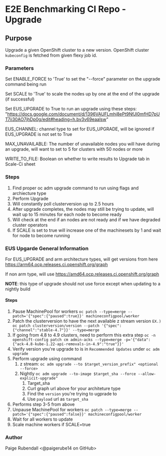 # E2E Benchmarking CI Repo - Upgrade 

## Purpose

Upgrade a given OpenShift cluster to a new version. OpenShift cluster `kubeconfig` is fetched from given flexy job id. 

### Parameters
Set ENABLE_FORCE to 'True' to set the "--force" parameter on the upgrade command being run

Set SCALE to 'True' to scale the nodes up by one at the end of the upgrade (if successful)

Set EUS_UPGRADE to True to run an upgrade using these steps: "https://docs.google.com/document/d/1396VAUFLmhj8ePt9NfJl0mfHD7pUT7ii30AO7jhDp0g/edit#heading=h.bv3v69eaalsw"

EUS_CHANNEL: channel type to set for EUS_UPGRADE, will be ignored if EUS_UPGRADE is not set to True

MAX_UNAVAILABLE: The number of unavailable nodes you will have during an upgrade, will want to set to 5 for clusters with 50 nodes or more

WRITE_TO_FILE: Boolean on whether to write results to Upgrade tab in Scale-Ci sheet


### Steps
1. Find proper oc adm upgrade command to run using flags and archiecture type
2. Perform Upgrade
3. Will constantly poll clusterversion up to 2.5 hours
4. After upgrade completes, the nodes may still be trying to update, will wait up to 15 minutes for each node to become ready 
5. Will check at the end if an nodes are not ready and if we have degraded cluster operators
6. If SCALE is set to true will increase one of the machinesets by 1 and wait for node to become running


### EUS Upgarde General Information
For EUS_UPGRADE and arm architecture types, will get versions from here
https://arm64.ocp.releases.ci.openshift.org/graph

If non arm type, will use 
https://amd64.ocp.releases.ci.openshift.org/graph

**NOTE**: this type of upgrade should not use force except when updating to a nightly build 

#### Steps
1. Pause MachinePool for workers 
   ```oc patch --type=merge --patch='{"spec":{"paused":true}}' machineconfigpool/worker```
2. Patch the clusterversion to have the next available z stream version
   ```EX.) oc patch clusterversion/version --patch '{"spec":{"channel":"stable-4.7"}}' --type=merge```
3. If going from 4.8 to 4.9 clusters, need to perform this extra step
   ```oc -n openshift-config patch cm admin-acks --type=merge -p='{"data":{"ack-4.8-kube-1.22-api-removals-in-4.9":"true"}}'```
4. Verify version you're upgrade to is in `Recommended Updates` under `oc adm upgrade`
5. Perform upgrade using command
   1. z stream: 
   `oc adm upgrade --to $target_version_prefix" <optional --force>`
   2. Nightly
   `oc adm upgrade --to-image $target_sha --force --allow-explicit-upgrade"`
      1. Target_sha 
      2. Curl graph url above for your architeture type
      3. Find the `version` you're trying to ugprade to 
      4. Use `payload` url as `target_sha`
6. Performs step 3-5 from above
7. Unpause MachinePool for workers
   ```oc patch --type=merge --patch='{"spec":{"paused":false}}' machineconfigpool/worker```
8. Wait for all workers to update
9. Scale machine workers if SCALE=true 

### Author
Paige Rubendall <@paigerube14 on GitHub>

